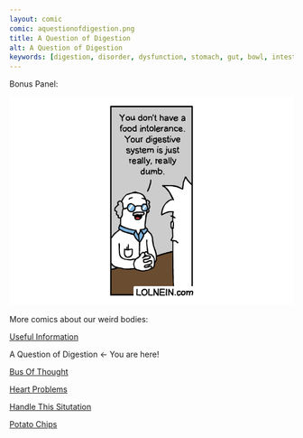 ```yaml
---
layout: comic
comic: aquestionofdigestion.png
title: A Question of Digestion
alt: A Question of Digestion
keywords: [digestion, disorder, dysfunction, stomach, gut, bowl, intestine, lactose, fructose, gluten, intolerance, intolerant, allergy, problems, digesting, eating, constipation, diarrhea]
---
```


Bonus Panel:

![A Question of Digestion Bonus](/images/aquestionofdigestion_bonus.png)


More comics about our weird bodies:

[Useful Information](https://lolnein.com/2017/07/18/usefulinformation/)

A Question of Digestion <- You are here!

[Bus Of Thought](https://lolnein.com/2019/09/05/busofthought/)

[Heart Problems](https://lolnein.com/2019/06/05/heartproblems/)

[Handle This Situtation](https://lolnein.com/2019/04/25/handlethissituation/)

[Potato Chips](https://lolnein.com/2017/06/21/potatochips/)

